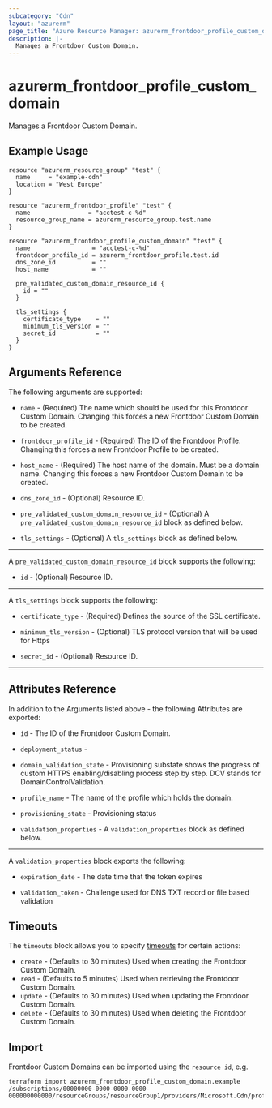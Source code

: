 ```yaml
---
subcategory: "Cdn"
layout: "azurerm"
page_title: "Azure Resource Manager: azurerm_frontdoor_profile_custom_domain"
description: |-
  Manages a Frontdoor Custom Domain.
---
```


# azurerm_frontdoor_profile_custom_domain

Manages a Frontdoor Custom Domain.

## Example Usage

```hcl
resource "azurerm_resource_group" "test" {
  name     = "example-cdn"
  location = "West Europe"
}

resource "azurerm_frontdoor_profile" "test" {
  name                = "acctest-c-%d"
  resource_group_name = azurerm_resource_group.test.name
}

resource "azurerm_frontdoor_profile_custom_domain" "test" {
  name                 = "acctest-c-%d"
  frontdoor_profile_id = azurerm_frontdoor_profile.test.id
  dns_zone_id          = ""
  host_name            = ""

  pre_validated_custom_domain_resource_id {
    id = ""
  }

  tls_settings {
    certificate_type    = ""
    minimum_tls_version = ""
    secret_id           = ""
  }
}
```

## Arguments Reference

The following arguments are supported:

* `name` - (Required) The name which should be used for this Frontdoor Custom Domain. Changing this forces a new Frontdoor Custom Domain to be created.

* `frontdoor_profile_id` - (Required) The ID of the Frontdoor Profile. Changing this forces a new Frontdoor Profile to be created.

* `host_name` - (Required) The host name of the domain. Must be a domain name. Changing this forces a new Frontdoor Custom Domain to be created.

* `dns_zone_id` - (Optional) Resource ID.

* `pre_validated_custom_domain_resource_id` - (Optional) A `pre_validated_custom_domain_resource_id` block as defined below.

* `tls_settings` - (Optional) A `tls_settings` block as defined below.

---

A `pre_validated_custom_domain_resource_id` block supports the following:

* `id` - (Optional) Resource ID.

---

A `tls_settings` block supports the following:

* `certificate_type` - (Required) Defines the source of the SSL certificate.

* `minimum_tls_version` - (Optional) TLS protocol version that will be used for Https

* `secret_id` - (Optional) Resource ID.

---

## Attributes Reference

In addition to the Arguments listed above - the following Attributes are exported:

* `id` - The ID of the Frontdoor Custom Domain.

* `deployment_status` - 

* `domain_validation_state` - Provisioning substate shows the progress of custom HTTPS enabling/disabling process step by step. DCV stands for DomainControlValidation.

* `profile_name` - The name of the profile which holds the domain.

* `provisioning_state` - Provisioning status

* `validation_properties` - A `validation_properties` block as defined below.

---

A `validation_properties` block exports the following:

* `expiration_date` - The date time that the token expires

* `validation_token` - Challenge used for DNS TXT record or file based validation

## Timeouts

The `timeouts` block allows you to specify [timeouts](https://www.terraform.io/docs/configuration/resources.html#timeouts) for certain actions:

* `create` - (Defaults to 30 minutes) Used when creating the Frontdoor Custom Domain.
* `read` - (Defaults to 5 minutes) Used when retrieving the Frontdoor Custom Domain.
* `update` - (Defaults to 30 minutes) Used when updating the Frontdoor Custom Domain.
* `delete` - (Defaults to 30 minutes) Used when deleting the Frontdoor Custom Domain.

## Import

Frontdoor Custom Domains can be imported using the `resource id`, e.g.

```shell
terraform import azurerm_frontdoor_profile_custom_domain.example /subscriptions/00000000-0000-0000-0000-000000000000/resourceGroups/resourceGroup1/providers/Microsoft.Cdn/profiles/profile1/customDomains/customDomain1
```
